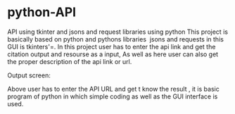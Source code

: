 # python-API
API using tkinter and jsons and request libraries using python
This project is basically based on python and pythons libraries  jsons and requests in this GUI is tkinters'=.
In this project user has to enter the api link and get the citation output and resourse as a input,
As well as here user can also get the proper description of the api link or url.

Output screen:   


 Above user has to enter the API URL and get t know the result ,
it is basic program of python in which simple coding as well as the GUI interface is used.
